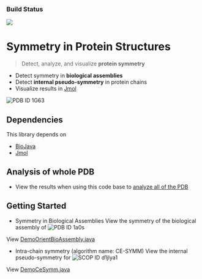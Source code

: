 ### Build Status
![](https://travis-ci.org/rcsb/symmetry.png)


# Symmetry in Protein Structures

> Detect, analyze, and visualize **protein symmetry**
 - Detect symmetry in **biological assemblies**
 - Detect **internal pseudo-symmetry** in protein chains
 - Visualize results in [Jmol](http://www.jmol.org)

![PDB ID 1G63](https://raw.github.com/rcsb/symmetry/master/docu/img/1G63.jpg)
 
## Dependencies

This library depends on 

- [BioJava](http://www.biojava.org)
- [Jmol](http://www.jmol.org)

## Analysis of whole PDB

- View the results when using this code base to [analyze all of the PDB](http://www.rcsb.org/pdb/browse/stoichiometry.do)

## Getting Started

 - Symmetry in Biological Assemblies
  View the symmetry of the biological assembly of ![PDB ID 1a0s](https://raw.github.com/rcsb/symmetry/master/docu/img/BioAssemblySymmetryScreenshot1a0s.png)

View [DemoOrientBioAssembly.java](https://github.com/rcsb/symmetry/blob/master/src/main/java/demo/DemoOrientBioAssembly.java)
 
 - Intra-chain symmetry (algorithm name: CE-SYMM)
   View the internal pseudo-symmetry for ![SCOP ID d1jlya1](https://raw.github.com/rcsb/symmetry/master/docu/img/CeSymmScreenshotd1jlya1.png)

View [DemoCeSymm.java](https://github.com/rcsb/symmetry/blob/master/src/main/java/demo/DemoCeSymm.java)



